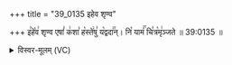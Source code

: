 +++
title = "39_0135 इहेव शृण्व"

+++
इ꣣हे꣡व꣢ शृण्व एषां꣣ क꣢शा꣣ ह꣡स्ते꣢षु꣣ य꣡द्वदा꣢꣯न्। नि꣡ यामं꣢꣯ चि꣣त्र꣡मृ꣢ञ्जते ॥ 39:0135 ॥

<details><summary>विस्वर-मूलम् (VC)</summary>

इहेव शृण्व एषां कशा हस्तेषु यद्वदान् । नि यामं चित्रमृञ्जते ॥१३५॥
</details>